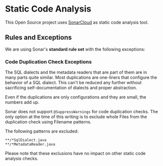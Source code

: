 # Static Code Analysis

This Open Source project uses [SonarCloud](https://sonarcloud.io/) as static code analysis tool.

## Rules and Exceptions

We are using Sonar's **standard rule set** with the following exceptions:

### Code Duplication Check Exceptions

The SQL dialects and the metadata readers that are part of them are in many parts quite similar. Most duplications are one-liners that configure the behavior of a SQL dialect. This can't be reduced any further without sacrificing self-documentation of dialects and proper abstraction.

Even if the duplications are only configurations and they are small, the numbers add up.

Sonar does not support `@SuppressWarnings` for code duplication checks. The only option at the time of this writing is to exclude whole Files from the duplication check using Filename patterns.

The following patterns are excluded:

    **/*SqlDialect.java
    **/*MetadataReader.java

Please note that these exclusions have no impact on other static code analysis checks.
